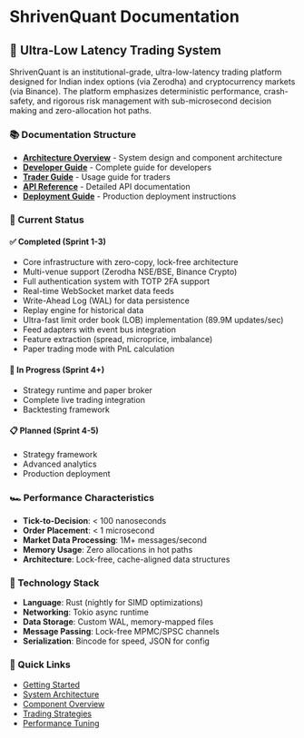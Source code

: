 # ShrivenQuant Documentation

## 🚀 Ultra-Low Latency Trading System

ShrivenQuant is an institutional-grade, ultra-low-latency trading platform designed for Indian index options (via Zerodha) and cryptocurrency markets (via Binance). The platform emphasizes deterministic performance, crash-safety, and rigorous risk management with sub-microsecond decision making and zero-allocation hot paths.

### 📚 Documentation Structure

- **[Architecture Overview](./architecture/README.md)** - System design and component architecture
- **[Developer Guide](./developer-guide/README.md)** - Complete guide for developers
- **[Trader Guide](./trader-guide/README.md)** - Usage guide for traders
- **[API Reference](./api-reference/README.md)** - Detailed API documentation
- **[Deployment Guide](./deployment/README.md)** - Production deployment instructions

### 🎯 Current Status

#### ✅ Completed (Sprint 1-3)
- Core infrastructure with zero-copy, lock-free architecture
- Multi-venue support (Zerodha NSE/BSE, Binance Crypto)
- Full authentication system with TOTP 2FA support
- Real-time WebSocket market data feeds
- Write-Ahead Log (WAL) for data persistence
- Replay engine for historical data
- Ultra-fast limit order book (LOB) implementation (89.9M updates/sec)
- Feed adapters with event bus integration
- Feature extraction (spread, microprice, imbalance)
- Paper trading mode with PnL calculation

#### 🚧 In Progress (Sprint 4+)
- Strategy runtime and paper broker
- Complete live trading integration
- Backtesting framework

#### 📋 Planned (Sprint 4-5)
- Strategy framework
- Advanced analytics
- Production deployment

### 🏎️ Performance Characteristics

- **Tick-to-Decision**: < 100 nanoseconds
- **Order Placement**: < 1 microsecond
- **Market Data Processing**: 1M+ messages/second
- **Memory Usage**: Zero allocations in hot paths
- **Architecture**: Lock-free, cache-aligned data structures

### 🔧 Technology Stack

- **Language**: Rust (nightly for SIMD optimizations)
- **Networking**: Tokio async runtime
- **Data Storage**: Custom WAL, memory-mapped files
- **Message Passing**: Lock-free MPMC/SPSC channels
- **Serialization**: Bincode for speed, JSON for config

### 📖 Quick Links

- [Getting Started](./developer-guide/getting-started.md)
- [System Architecture](./architecture/system-design.md)
- [Component Overview](./architecture/components.md)
- [Trading Strategies](./trader-guide/strategies.md)
- [Performance Tuning](./developer-guide/performance.md)
